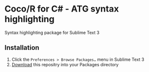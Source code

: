 # Coco/R for C# - ATG syntax highlighting

Syntax highlighting package for Sublime Text 3

## Installation
1. Click the `Preferences > Browse Packages…` menu in Sublime Text 3
2. [Download](http://github.com/nolanar/Sublime-3-ATG-Syntax/archive/master.zip) this repositry into your Packages directory
